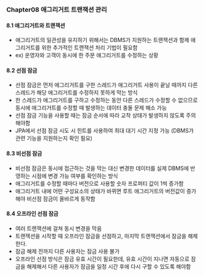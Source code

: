 ### Chapter08 애그리거트 트랜잭션 관리

#### 8.1 애그리거트와 트랜잭션

- 애그리거트의 일관성을 유지하기 위해서는 DBMS가 지원하는 트랜잭션과 함께 애그리거트를 위한 추가적인 트랜잭션 처리 기법이 필요함
- ex) 운영자와 고객이 동시에 한 주문 애그리거트를 수정하는 상황

#### 8.2 선점 잠금

- 선점 잠금은 먼저 애그리거트를 구한 스레드가 애그리거트 사용이 끝날 때까지 다른 스레드가 해당 애그리거트를 수정하지 못하게 막는 방식
- 한 스레드가 애그리거트를 구하고 수정하는 동안 다른 스레드가 수정할 수 없으므로 동시에 애그리거트를 수정할 때 발생하는 데이터 충돌 문제 해소 가능
- 선점 잠금 기능을 사용할 때는 잠금 순서에 따라 교착 상태가 발생하지 않도록 주의해야함
- JPA에서 선점 잠금 시도 시 힌트를 사용하여 최대 대기 시간 지정 가능 (DBMS가 관련 기능을 지원하는지 확인 필요)

#### 8.3 비선점 잠금

- 비선점 잠금은 동시에 접근하는 것을 막는 대신 변경한 데이터를 실제 DBMS에 반영하는 시점에 변경 가능 여부를 확인하는 방식
- 애그리거트를 수정할 때마다 버전으로 사용할 숫자 프로퍼티 값이 1씩 증가함
- 애그리거트 내에 어떤 구성요소의 상태가 바뀌면 루트 애그리거트의 버전값이 증가해야 비선점 잠금이 올바르게 동작함

#### 8.4 오프라인 선점 잠금

- 여러 트랜잭션에 걸쳐 동시 변경을 막음
- 트랜잭션을 시작할 때 오프라인 잠금을 선점하고, 마지막 트랜잭션에서 잠금을 해제한다. 
- 잠금 해제 전까지 다른 사용자는 잠금 사용 불가
- 오프라인 선점 방식은 잠금 유효 시간이 필요한데, 유효 시간이 지나면 자동으로 잠금을 해제해서 다른 사용자가 잠금을 일정 시간 후에 다시 구할 수 있도록 해야함

